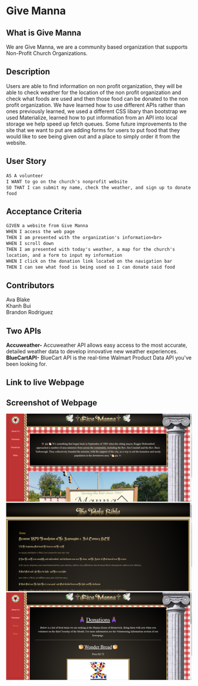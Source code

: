 # Give Manna

## What is Give Manna
We are Give Manna, we are a community based organization that supports Non-Profit Church Organizations.

## Description
Users are able to find information on non profit organization, they will be able to check weather for the location of the non profit organization and check what foods are used and then those food can be donated to the non profit organization.
We have learned how to use different APIs rather than ones previously learned, we used a different CSS libary than bootstrap we used Materialize, learned how to put information from an API into local storage we help speed up fetch queues.
Some future improvements to the site that we want to put are adding forms for users to put food that they would like to see being given out and a place to simply order it from the website.

## User Story
```
AS A volunteer
I WANT to go on the church's nonprofit website
SO THAT I can submit my name, check the weather, and sign up to donate food
```

## Acceptance Criteria
```
GIVEN a website from Give Manna
WHEN I access the web page
THEN I am presented with the organization's information<br>
WHEN I scroll down
THEN I am presented with today's weather, a map for the church's location, and a form to input my information
WHEN I click on the donation link located on the navigation bar
THEN I can see what food is being used so I can donate said food
```

## Contributors
Ava Blake<br>
Khanh Bui<br>
Brandon Rodriguez<br>

## Two APIs
**Accuweather-** Accuweather API  allows easy access to the most accurate, detailed weather data to develop innovative new weather experiences.<br>
**BlueCartAPI-** BlueCart API is the real-time Walmart Product Data API you've been looking for.

## Link to live Webpage

## Screenshot of Webpage
![Screenshot of Website](./assets/images/screenshot-1.png)
![Screenshot of Website](./assets/images/screenshot-2.png)
![Screenshot of Website](./assets/images/screenshot-3.png)
